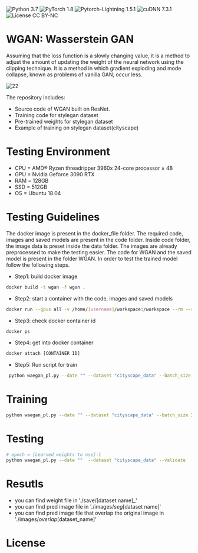 ![Python 3.7](https://img.shields.io/badge/python-3.7-b0071e.svg?style=plastic)
![PyTorch 1.8](https://img.shields.io/badge/pytorch-1.8-%239e008e.svg?style=plastic)
![Pytorch-Lightning 1.5.1](https://img.shields.io/badge/pytorch_lightning-1.5.1-%239e008e.svg?style=plastic)
![cuDNN 7.3.1](https://img.shields.io/badge/cuda-11.2-2545e6.svg?style=plastic)
![License CC BY-NC](https://img.shields.io/badge/license-MIT-108a00.svg?style=plastic)

# WGAN: Wasserstein GAN
Assuming that the loss function is a slowly changing value, it is a method to adjust the amount of updating the weight of the neural network using the clipping technique. It is a method in which gradient exploding and mode collapse, known as problems of vanilla GAN, occur less.


![22](https://user-images.githubusercontent.com/57978796/155951485-43db231f-dd3d-43ce-859e-6acb0237e069.png)


The repository includes:
* Source code of WGAN built on ResNet.
* Training code for stylegan dataset
* Pre-trained weights for stylegan dataset
* Example of training on stylegan dataset(cityscape)

# Testing Environment
* CPU = AMD® Ryzen threadripper 3960x 24-core processor × 48
* GPU = Nvidia Geforce 3090 RTX
* RAM = 128GB
* SSD = 512GB
* OS = Ubuntu 18.04

# Testing Guidelines
The docker image is present in the docker_file folder. The required code, images and saved models are present in the code folder.
Inside code folder, the image data is preset inside the data folder. The images are already preprocessed to make the testing easier. The code for WGAN and the saved model is present in the folder WGAN. In order to test the trained model follow the following steps. 

* Step1: build docker image
```bash
docker build -t wgan -f wgan .
```
* Step2: start a container with the code, images and saved models
```bash
docker run --gpus all -v /home/[username]/workspace:/workspace --rm --shm-size=16g -ti wgan
```
* Step3: check docker container id
```bash
docker ps
```
* Step4: get into docker container
```bash
docker attach [CONTAINER ID]
```
* Step5: Run script for train
```bash
 python waegan_pl.py --date "" --dataset "cityscape_data" --batch_size 15 --precision 16
```

# Training
```bash
python waegan_pl.py --date "" --dataset "cityscape_data" --batch_size 15 --precision 16
```
# Testing
```bash
# epoch = [Learned weights to use]-1
python waegan_pl.py --date ""  --dataset "cityscape_data" --validate   --DDP --epoch 499
```
# Resutls
* you can find weight file in './save/[dataset name]_'
* you can find pred image file in './images/_seg_[dataset name]'
* you can find pred image file that overlap the original image in './images/_overlap_[dataset_name]'

# License
